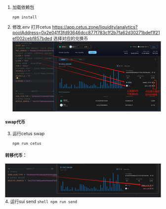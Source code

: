 1. 加载依赖包
   ```shell
   npm install
   ```
2. 修改.env
打开cetus https://app.cetus.zone/liquidity/analytics?poolAddress=0x2e041f3fd93646dcc877f783c1f2b7fa62d30271bdef1f21ef002cebf857bded
选择对应的兑换币
![img.png](img.png)

#### swap代币
3. 运行cetus swap
   ```shell
   npm run cetus
   ```

#### 转移代币：
![img_2.png](img_2.png)
4. 运行sui send
    ```shell
    npm run send
    ```